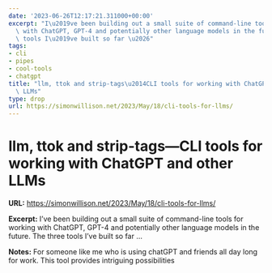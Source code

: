 ```yaml
---
date: '2023-06-26T12:17:21.311000+00:00'
excerpt: "I\u2019ve been building out a small suite of command-line tools for working\
  \ with ChatGPT, GPT-4 and potentially other language models in the future. The three\
  \ tools I\u2019ve built so far \u2026"
tags:
- cli
- pipes
- cool-tools
- chatgpt
title: "llm, ttok and strip-tags\u2014CLI tools for working with ChatGPT and other\
  \ LLMs"
type: drop
url: https://simonwillison.net/2023/May/18/cli-tools-for-llms/
---
```


# llm, ttok and strip-tags—CLI tools for working with ChatGPT and other LLMs

**URL:** https://simonwillison.net/2023/May/18/cli-tools-for-llms/

**Excerpt:** I’ve been building out a small suite of command-line tools for working with ChatGPT, GPT-4 and potentially other language models in the future. The three tools I’ve built so far …

**Notes:**
For someone like me who is using chatGPT and friends all day long for work. This tool provides intriguing possibilities
